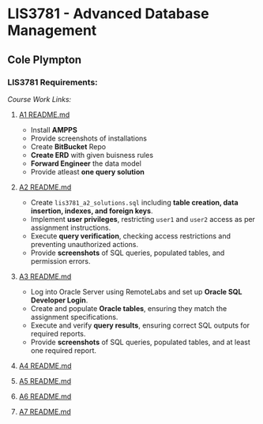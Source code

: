 # LIS3781 - Advanced Database Management

## Cole Plympton

### LIS3781 Requirements:

*Course Work Links:*

1. [A1 README.md](a1/README.MD "My A1 README.md file")
    - Install **AMPPS**
    - Provide screenshots of installations
    - Create **BitBucket** Repo
    - **Create ERD** with given buisness rules
    - **Forward Engineer** the data model
    - Provide atleast **one query solution**

2. [A2 README.md](a2/README.MD "My A2 README.md file")
    - Create `lis3781_a2_solutions.sql` including **table creation, data insertion, indexes, and foreign keys**.
    - Implement **user privileges**, restricting `user1` and `user2` access as per assignment instructions.
    - Execute **query verification**, checking access restrictions and preventing unauthorized actions.
    - Provide **screenshots** of SQL queries, populated tables, and permission errors.

3. [A3 README.md](a3/README.MD "My A3 README.md file")
    - Log into Oracle Server using RemoteLabs and set up **Oracle SQL Developer Login**.
    - Create and populate **Oracle tables**, ensuring they match the assignment specifications.
    - Execute and verify **query results**, ensuring correct SQL outputs for required reports.
    - Provide **screenshots** of SQL queries, populated tables, and at least one required report.

4. [A4 README.md](a4/README.md "My A4 README.md file")

5. [A5 README.md](a5/README.md "My A5 README.md file")

6. [A6 README.md](a6/README.md "My A6 README.md file")

7. [A7 README.md](a7/README.md "My A7 README.md file")